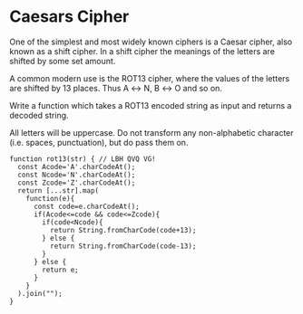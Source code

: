 # Caesars Cipher

One of the simplest and most widely known ciphers is a Caesar cipher, also known as a shift cipher. In a shift cipher the meanings of the letters are shifted by some set amount.

A common modern use is the ROT13 cipher, where the values of the letters are shifted by 13 places. Thus A ↔ N, B ↔ O and so on.

Write a function which takes a ROT13 encoded string as input and returns a decoded string.

All letters will be uppercase. Do not transform any non-alphabetic character (i.e. spaces, punctuation), but do pass them on.

```
function rot13(str) { // LBH QVQ VG!
  const Acode='A'.charCodeAt();
  const Ncode='N'.charCodeAt();
  const Zcode='Z'.charCodeAt();
  return [...str].map(
    function(e){
      const code=e.charCodeAt();
      if(Acode<=code && code<=Zcode){
        if(code<Ncode){
          return String.fromCharCode(code+13);
        } else {
          return String.fromCharCode(code-13);
        }
      } else {
        return e;
      }
    }
  ).join("");
}

```
